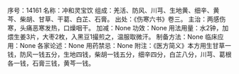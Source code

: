 序号：14161
名称：冲和灵宝饮
组成：羌活、防风、川芎、生地黄、细辛、黄芩、柴胡、甘草、干葛、白芷、石膏。
出处：《伤寒六书》卷三。
主治：两感伤寒，头痛恶寒发热，口燥咽干。
加减：None
功效：None
用法用量：水2钟，加煨生姜3片，大枣2枚，入黑豆1撮煎之，温服取微汗。
制备方法：None
临床应用：None
各家论述：None
用药禁忌：None
附注：《医方简义》本方用生甘草一钱，防风一钱五分，生地四钱，柴胡一钱五分，细辛四分，白芷八分，川芎、葛根各一钱，石膏三钱，黄芩一钱。
